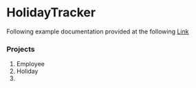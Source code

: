 # HolidayTracker

Following example documentation provided at the following [Link](https://github.com/dotnet-architecture/eShopOnContainers)

### Projects

1. Employee
2. Holiday
3.
